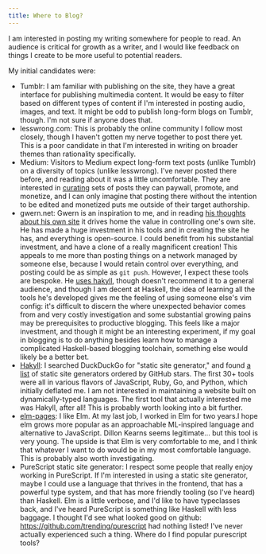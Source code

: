 ```yaml
---
title: Where to Blog?
---
```


I am interested in posting my writing somewhere for people to read. An audience is critical for growth as a writer, and I would like feedback on things I create to be more useful to potential readers.

My initial candidates were: 

* Tumblr: I am familiar with publishing on the site, they have a great interface for publishing multimedia content. It would be easy to filter based on different types of content if I'm interested in posting audio, images, and text. It might be odd to publish long-form blogs on Tumblr, though. I'm not sure if anyone does that.
* lesswrong.com: This is probably the online community I follow most closely, though I haven't gotten my nerve together to post there yet. This is a poor candidate in that I'm interested in writing on broader themes than rationality specifically.
* Medium: Visitors to Medium expect long-form text posts (unlike Tumblr) on a diversity of topics (unlike lesswrong). I've never posted there before, and reading about it was a little uncomfortable. They are interested in [curating](https://help.medium.com/hc/en-us/sections/360003462873-Distribution) sets of posts they can paywall, promote, and monetize, and I can only imagine that posting there without the intention to be edited and monetized puts me outside of their target authorship.
* gwern.net: Gwern is an inspiration to me, and in reading [his thoughts about his own site](https://www.gwern.net/About#long-site) it drives home the value in controlling one's own site. He has made a huge investment in his tools and in creating the site he has, and everything is open-source. I could benefit from his substantial investment, and have a clone of a really magnificent creation! This appeals to me more than posting things on a network managed by someone else, because I would retain control over everything, and posting could be as simple as `git push`. However, I expect these tools are bespoke. He [uses hakyll](https://www.gwern.net/About#tools), though doesn't recommend it to a general audience, and though I am decent at Haskell, the idea of learning all the tools he's developed gives me the feeling of using someone else's vim config: it's difficult to discern the where unexpected behavior comes from and very costly investigation and some substantial growing pains may be prerequisites to productive blogging. This feels like a major investment, and though it might be an interesting experiment, if my goal in blogging is to do anything besides learn how to manage a complicated Haskell-based blogging toolchain, something else would likely be a better bet.
* [Hakyll](https://github.com/jaspervdj/hakyll): I searched DuckDuckGo for "static site generator," and found [a list](https://www.staticgen.com/) of static site generators ordered by GitHub stars. The first 30+ tools were all in various flavors of JavaScript, Ruby, Go, and Python, which initially deflated me. I am not interested in maintaining a website built on dynamically-typed languages. The first tool that actually interested me was Hakyll, after all! This is probably worth looking into a bit further.
* [elm-pages](https://github.com/dillonkearns/elm-pages): I like Elm. At my last job, I worked in Elm for two years.I hope elm grows more popular as an approachable ML-inspired language and alternative to JavaScript. Dillon Kearns seems legitimate... but this tool is very young. The upside is that Elm is very comfortable to me, and I think that whatever I want to do would be in my most comfortable language. This is probably also worth investigating.
* PureScript static site generator: I respect some people that really enjoy working in PureScript. If I'm interested in using a static site generator, maybe I could use a language that thrives in the frontend, that has a powerful type system, and that has more friendly tooling (so I've heard) than Haskell. Elm is a little verbose, and I'd like to have typeclasses back, and I've heard PureScript is something like Haskell with less baggage. I thought I'd see what looked good on github: https://github.com/trending/purescript had nothing listed! I've never actually experienced such a thing. Where do I find popular purescript tools?

